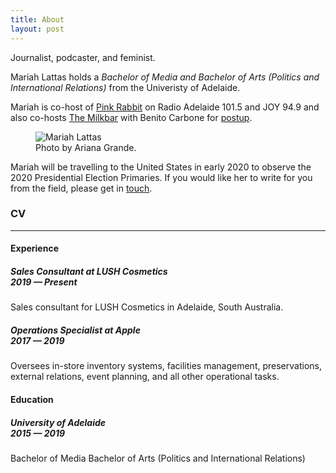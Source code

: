 ```yaml
---
title: About
layout: post
---
```


Journalist, podcaster, and feminist.

Mariah Lattas holds a *Bachelor of Media and Bachelor of Arts (Politics and International Relations)* from the Univeristy of Adelaide.

Mariah is  co-host of [Pink Rabbit](http://radioadelaide.org.au/program/pink-rabbit/) on Radio Adelaide 101.5 and JOY 94.9 and also co-hosts [The Milkbar](https://podcasts.apple.com/au/podcast/the-milkbar/id1478059008) with Benito Carbone for [postup](http://postup.com.au).

<figure>
  <img alt="Mariah Lattas" src="https://www.toyotacenter.com/assets/img/ariana-grande-sweetner-Slide-4fdf654a13.jpg" />
  <figcaption>
    Photo by Ariana Grande.
  </figcaption>
</figure>

Mariah will be travelling to the United States in early 2020 to observe the 2020 Presidential Election Primaries. If you would like her to write for you from the field, please get in [touch](mailto:mariahlattas1@gmail.com).

### CV
<hr>

<span style="text-align: left">

#### Experience
##### Sales Consultant at LUSH Cosmetics <br> 2019 — Present
Sales consultant for LUSH Cosmetics in Adelaide, South Australia.

##### Operations Specialist at Apple <br> 2017 — 2019
Oversees in-store inventory systems, facilities management, preservations, external relations, event planning, and all other operational tasks.

#### Education

##### University of Adelaide <br> 2015 — 2019
Bachelor of Media
Bachelor of Arts (Politics and International Relations)

</span>